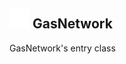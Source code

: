 ## <img src="../../.gitbook/assets/base.png" width="32" height="32" /> GasNetwork
GasNetwork's entry class
